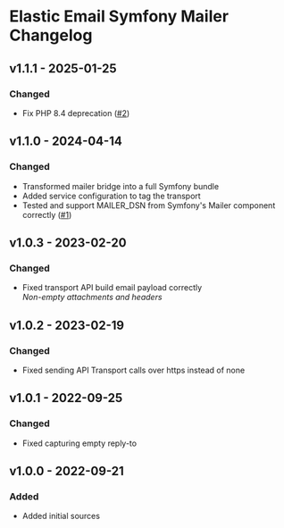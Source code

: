 # Elastic Email Symfony Mailer Changelog

## v1.1.1 - 2025-01-25

### Changed

- Fix PHP 8.4 deprecation ([#2](https://github.com/bertoost/ElasticEmail-Mailer/pull/2))

## v1.1.0 - 2024-04-14

### Changed

- Transformed mailer bridge into a full Symfony bundle
- Added service configuration to tag the transport
- Tested and support MAILER_DSN from Symfony's Mailer component correctly ([#1](https://github.com/bertoost/ElasticEmail-Mailer/issues/1))

## v1.0.3 - 2023-02-20

### Changed

- Fixed transport API build email payload correctly  
  _Non-empty attachments and headers_

## v1.0.2 - 2023-02-19

### Changed

- Fixed sending API Transport calls over https instead of none

## v1.0.1 - 2022-09-25

### Changed

- Fixed capturing empty reply-to

## v1.0.0 - 2022-09-21

### Added

- Added initial sources